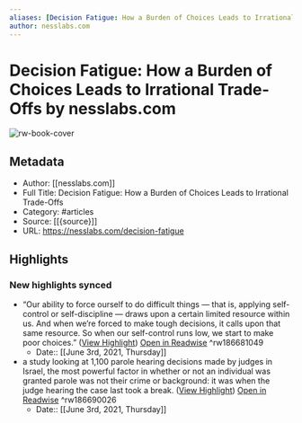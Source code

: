 ```yaml
---
aliases: [Decision Fatigue: How a Burden of Choices Leads to Irrational Trade-Offs, Decision Fatigue: How a Burden of Choices Leads to Irrational Trade-Offs]
author: nesslabs.com
---
```

# Decision Fatigue: How a Burden of Choices Leads to Irrational Trade-Offs by nesslabs.com

![rw-book-cover](https://readwise-assets.s3.amazonaws.com/static/images/article2.74d541386bbf.png)

## Metadata
- Author: [[nesslabs.com]]
- Full Title: Decision Fatigue: How a Burden of Choices Leads to Irrational Trade-Offs
- Category: #articles
- Source: [[{source}]]
- URL: https://nesslabs.com/decision-fatigue

## Highlights
### New highlights synced
- “Our ability to force ourself to do difficult things — that is, applying self-control or self-discipline — draws upon a certain limited resource within us. And when we’re forced to make tough decisions, it calls upon that same resource. So when our self-control runs low, we start to make poor choices.” ([View Highlight](https://instapaper.com/read/1416541119/16569072)) [Open in Readwise](https://readwise.io/open/186681049) ^rw186681049
    - Date:: [[June 3rd, 2021, Thursday]]
- a study looking at 1,100 parole hearing decisions made by judges in Israel, the most powerful factor in whether or not an individual was granted parole was not their crime or background: it was when the judge hearing the case last took a break. ([View Highlight](https://instapaper.com/read/1416541119/16569678)) [Open in Readwise](https://readwise.io/open/186690026) ^rw186690026
    - Date:: [[June 3rd, 2021, Thursday]]
